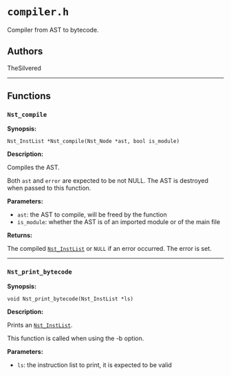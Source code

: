 # `compiler.h`

Compiler from AST to bytecode.

## Authors

TheSilvered

---

## Functions

### `Nst_compile`

**Synopsis:**

```better-c
Nst_InstList *Nst_compile(Nst_Node *ast, bool is_module)
```

**Description:**

Compiles the AST.

Both `ast` and `error` are expected to be not NULL. The AST is destroyed when
passed to this function.

**Parameters:**

- `ast`: the AST to compile, will be freed by the function
- `is_module`: whether the AST is of an imported module or of the main file

**Returns:**

The compiled [`Nst_InstList`](c_api-instructions.md#nst_instlist) or `NULL` if
an error occurred. The error is set.

---

### `Nst_print_bytecode`

**Synopsis:**

```better-c
void Nst_print_bytecode(Nst_InstList *ls)
```

**Description:**

Prints an [`Nst_InstList`](c_api-instructions.md#nst_instlist).

This function is called when using the -b option.

**Parameters:**

- `ls`: the instruction list to print, it is expected to be valid
